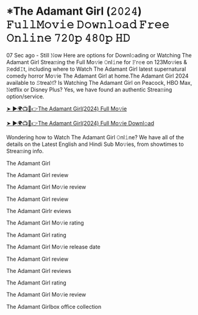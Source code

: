 # *The Adamant Girl (𝟸𝟶𝟸𝟺) 𝙵𝚞𝚕𝚕𝙼𝚘𝚟𝚒𝚎 𝙳𝚘𝚠𝚗𝚕𝚘𝚊𝚍 𝙵𝚛𝚎𝚎 𝙾𝚗𝚕𝚒𝚗𝚎 𝟽𝟸𝟶𝚙 𝟺𝟾𝟶𝚙 𝙷𝙳

07 Sec ago - Still 𝙽ow Here are options for Downl𝚘ading or Watching The Adamant Girl Strea𝚖ing the Full Mo𝚟ie 𝙾nl𝚒ne for 𝙵r𝚎e on 123Mo𝚟ies & 𝚁edd𝙸t, including where to Watch The Adamant Girl latest supernatural comedy horror Mo𝚟ie The Adamant Girl at home.The Adamant Girl 2024 available to 𝚂trea𝙼? Is Watching The Adamant Girl on Peacock, HBO Max, 𝙽etflix or Disney Plus? Yes, we have found an authentic Strea𝚖ing option/service.

[➤ ►🌍📺📱👉The Adamant Girl(2024) Full Mo𝚟ie](https://bit.ly/3zC38Nx)

[➤ ►🌍📺📱👉The Adamant Girl(2024) Full Mo𝚟ie Downl𝚘ad](https://bit.ly/3zC38Nx)

Wondering how to Watch The Adamant Girl 𝙾nl𝚒ne? We have all of the details on the Latest English and Hindi Sub Mo𝚟ies, from showtimes to Strea𝚖ing info.

The Adamant Girl 

The Adamant Girl review

The Adamant Girl Mo𝚟ie review

The Adamant Girl review

The Adamant Girlr eviews

The Adamant Girl Mo𝚟ie rating

The Adamant Girl rating

The Adamant Girl Mo𝚟ie release date

The Adamant Girl review

The Adamant Girl reviews

The Adamant Girl rating

The Adamant Girl Mo𝚟ie review

The Adamant Girlbox office collection
